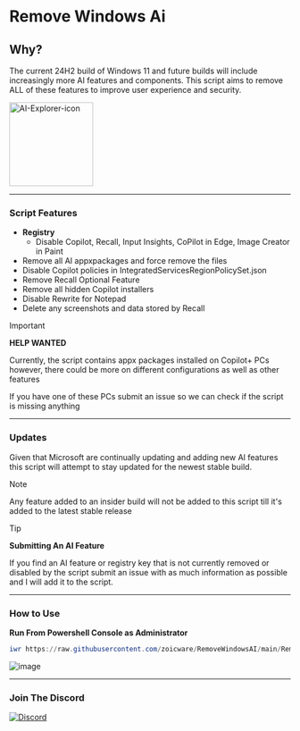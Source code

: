 # Remove Windows Ai
## Why?
The current 24H2 build of Windows 11 and future builds will include increasingly more AI features and components. This script aims to remove ALL of these features to improve user experience and security. 

<img width="150" alt="AI-Explorer-icon" src="https://github.com/zoicware/RemoveWindowsAI/assets/118035521/33efb033-c935-416c-977d-777bb69a3737">


----------------------



### Script Features
 - **Registry** 
   - Disable Copilot, Recall, Input Insights, CoPilot in Edge, Image Creator in Paint
 - Remove all AI appxpackages and force remove the files
 - Disable Copilot policies in IntegratedServicesRegionPolicySet.json
 - Remove Recall Optional Feature
 - Remove all hidden Copilot installers
 - Disable Rewrite for Notepad
 - Delete any screenshots and data stored by Recall

> [!IMPORTANT]  
> **HELP WANTED**
>
> Currently, the script contains appx packages installed on Copilot+ PCs however, there could be more on different configurations as well as other features
> 
> If you have one of these PCs submit an issue so we can check if the script is missing anything

---
### Updates

Given that Microsoft are continually updating and adding new AI features this script will attempt to stay updated for the newest stable build.

 > [!NOTE]  
> Any feature added to an insider build will not be added to this script till it's added to the latest stable release

 
> [!TIP]
> **Submitting An AI Feature**
>
> If you find an AI feature or registry key that is not currently removed or disabled by the script submit an issue with as much information as possible and I will add it to the script.




---

 ### How to Use
 **Run From Powershell Console as Administrator**
 ```PowerShell
 iwr https://raw.githubusercontent.com/zoicware/RemoveWindowsAI/main/RemoveWindowsAi.ps1 | iex
 ```
 


![image](https://github.com/user-attachments/assets/be4c29da-8a60-43e7-a63b-5d4415cc31a6)

---

### Join The Discord

[![Discord](https://discordapp.com/api/guilds/1173717737017716777/widget.png?style=banner1)](https://discord.gg/VsC7XS5vgA)


